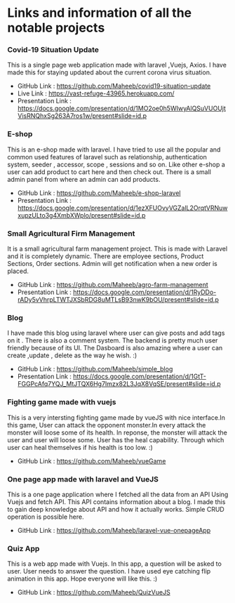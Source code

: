 
# Links and information of all the notable projects


### Covid-19 Situation Update

This is a single page web application made with laravel ,Vuejs, Axios. I have made this for staying updated about the current corona virus situation. 

* GitHub Link : https://github.com/Maheeb/covid19-situation-update
* Live Link : https://vast-refuge-43965.herokuapp.com/
* Presentation Link : https://docs.google.com/presentation/d/1MO2oe0h5WIwyAlQSuVUOUjtVisRNQhxSg263A7ros1w/present#slide=id.p


### E-shop
This is an e-shop made with laravel. I have tried to use all the popular and common used features of laravel such as relationship, authentication system, seeder , accessor, scope , sessions and so on. Like other e-shop a user can add product to cart here and then check out. There is a small admin panel from where an admin can add products.

* GitHub Link : https://github.com/Maheeb/e-shop-laravel
* Presentation Link : https://docs.google.com/presentation/d/1ezXFUOvyVGZalL2OrqtVRNuwxupzULto3g4XmbXWplo/present#slide=id.p



### Small Agricultural Firm Management
It is a small agricultural farm management project. This is made with Laravel and it is completely dynamic. There are employee sections, Product Sections, Order sections. Admin will get notification when a new order is placed. 

* GitHub Link : https://github.com/Maheeb/agro-farm-management
* Presentation Link : https://docs.google.com/presentation/d/1RyDDo-rADy5vVhrpLTWTJXSbRDG8uMTLsB93nwK9bOU/present#slide=id.p



### Blog 
I have made this blog using laravel where user can give posts and add tags on it . There is also a comment system. The backend is pretty much user friendly because of its UI. The Dasboard is also amazing where a user can create ,update , delete as the way he wish. :)

* GitHub Link : https://github.com/Maheeb/simple_blog
* Presentation Link : https://docs.google.com/presentation/d/1GtT-FGGPcAfq7YQJ_MtJTQX6Hg7Imzx82L3JqX8VqSE/present#slide=id.p


### Fighting game made with vuejs 

This is a very intersting fighting game made by vueJS with nice interface.In this game, User can attack the opponent monster.In every attack the monster will loose some of its health. In reponse, the monster will attack the user and user will loose some. User has the heal capability. Through which user can heal themselves if his health is too low.
:)

* GitHub Link : https://github.com/Maheeb/vueGame



### One page app made with laravel and VueJS

This is a one page application where I fetched all the data from an API Using Vuejs and fetch API. This API contains information about a blog. I made this to gain deep knowledge about API and how it actually works. Simple CRUD operation is possible here.

* GitHub Link : https://github.com/Maheeb/laravel-vue-onepageApp


### Quiz App
This is a web app made with Vuejs. In this app, a question will be asked to user. User needs to answer the question. I have used eye catching flip animation in this app. Hope everyone will like this. :)

* GitHub Link : https://github.com/Maheeb/QuizVueJS


